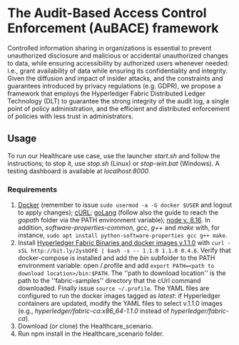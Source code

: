 # The Audit-Based Access Control Enforcement (AuBACE) framework

Controlled information sharing in organizations is essential to prevent unauthorized disclosure and malicious or accidental unauthorized changes to data, while ensuring accessibility by authorized users whenever needed: i.e., grant availability of data while ensuring its confidentiality and integrity.
Given the diffusion and impact of insider attacks, and the constraints and guarantees introduced by privacy regulations (e.g. GDPR), we propose a framework that employs the Hyperledger Fabric Distributed Ledger Technology (DLT) to guarantee the strong integrity of the audit log, a single point of policy administration, and the efficient and distributed enforcement of policies with less trust in administrators.
<!--- Additional information can be found at https://sites.google.com/fbk.eu/aubace.--->

## Usage
To run our Healthcare use case, use the launcher *start.sh* and follow the instructions; to stop it, use *stop.sh* (Linux) or *stop-win.bat* (Windows). A testing dashboard is available at *localhost:8000*.

### Requirements
1.	[Docker](https://docs.docker.com) (remember to issue `sudo usermod -a -G docker $USER` and logout to apply changes);
[cURL](http://curl.haxx.se/download.html); [goLang](https://golang.org/dl/) (follow also the guide to reach the *gopath* folder via the PATH environment variable); [node v. 8.16](https://nodejs.org/dist/latest-v8.x). In addition, *software-properties-common*, *gcc*, *g++* and *make* with, for instance, `sudo apt install python-software-properties gcc g++ make`.
2. Install [Hyperledger Fabric Binaries and docker images v.1.1.0](https://hyperledger-fabric.readthedocs.io/en/release-1.4/install.html) with `curl -sSL http://bit.ly/2ysbOFE | bash -s -- 1.1.0 1.1.0 0.4.6`. Verify that docker-compose is installed and add the *bin* subfolder to the PATH environment variable: open \/.profile and add `export PATH=<path to download location>/bin:$PATH`. The ''path to download location'' is the path to the ''fabric-samples'' directory that the cUrl command downloaded. Finally issue `source ~/.profile`. The YAML files are configured to run the docker images tagged as *latest*: if Hyperledger containers are updated, modify the YAML files to select v.1.1.0 images (e.g., *hyperledger/fabric-ca:x86_64-1.1.0* instead of *hyperledger/fabric-ca*). 
3.	Download (or clone) the Healthcare\_scenario.
4.	Run npm install in the Healthcare\_scenario folder.
